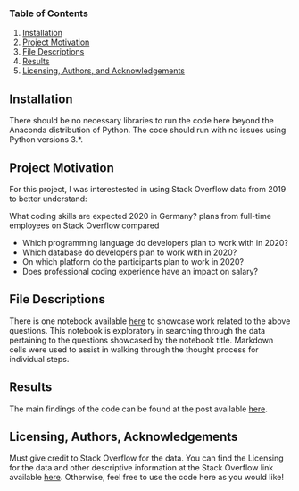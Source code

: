 ### Table of Contents

1. [Installation](#installation)
2. [Project Motivation](#motivation)
3. [File Descriptions](#files)
4. [Results](#results)
5. [Licensing, Authors, and Acknowledgements](#licensing)

## Installation <a name="installation"></a>

There should be no necessary libraries to run the code here beyond the Anaconda distribution of Python.  The code should run with no issues using Python versions 3.*.

## Project Motivation<a name="motivation"></a>

For this project, I was interestested in using Stack Overflow data from 2019 to better understand:

What coding skills are expected 2020 in Germany? plans from full-time employees on Stack Overflow compared

- Which programming language do developers plan to work with in 2020?
- Which database do developers plan to work with in 2020?
- On which platform do the participants plan to work in 2020?
- Does professional coding experience have an impact on salary?

## File Descriptions <a name="files"></a>

There is one notebook available [here](https://github.com/m444x/StackOverflow-Survey-2019/blob/master/Stack%20Overflow%20Survey.ipynb) to showcase work related to the above questions.  This notebook is exploratory in searching through the data pertaining to the questions showcased by the notebook title.  Markdown cells were used to assist in walking through the thought process for individual steps.  

## Results<a name="results"></a>

The main findings of the code can be found at the post available [here](https://medium.com/@bluebullet/what-coding-skills-are-expected-in-germany-in-2020-e19281dddf6b).

## Licensing, Authors, Acknowledgements<a name="licensing"></a>

Must give credit to Stack Overflow for the data. You can find the Licensing for the data and other descriptive information at the Stack Overflow link available [here](https://insights.stackoverflow.com/survey). Otherwise, feel free to use the code here as you would like! 
